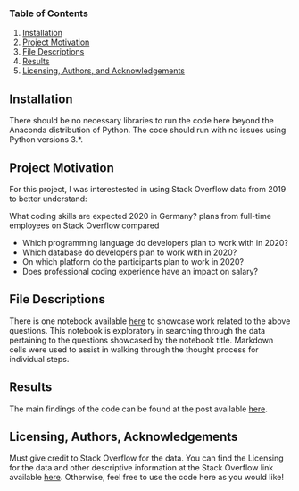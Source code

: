 ### Table of Contents

1. [Installation](#installation)
2. [Project Motivation](#motivation)
3. [File Descriptions](#files)
4. [Results](#results)
5. [Licensing, Authors, and Acknowledgements](#licensing)

## Installation <a name="installation"></a>

There should be no necessary libraries to run the code here beyond the Anaconda distribution of Python.  The code should run with no issues using Python versions 3.*.

## Project Motivation<a name="motivation"></a>

For this project, I was interestested in using Stack Overflow data from 2019 to better understand:

What coding skills are expected 2020 in Germany? plans from full-time employees on Stack Overflow compared

- Which programming language do developers plan to work with in 2020?
- Which database do developers plan to work with in 2020?
- On which platform do the participants plan to work in 2020?
- Does professional coding experience have an impact on salary?

## File Descriptions <a name="files"></a>

There is one notebook available [here](https://github.com/m444x/StackOverflow-Survey-2019/blob/master/Stack%20Overflow%20Survey.ipynb) to showcase work related to the above questions.  This notebook is exploratory in searching through the data pertaining to the questions showcased by the notebook title.  Markdown cells were used to assist in walking through the thought process for individual steps.  

## Results<a name="results"></a>

The main findings of the code can be found at the post available [here](https://medium.com/@bluebullet/what-coding-skills-are-expected-in-germany-in-2020-e19281dddf6b).

## Licensing, Authors, Acknowledgements<a name="licensing"></a>

Must give credit to Stack Overflow for the data. You can find the Licensing for the data and other descriptive information at the Stack Overflow link available [here](https://insights.stackoverflow.com/survey). Otherwise, feel free to use the code here as you would like! 
